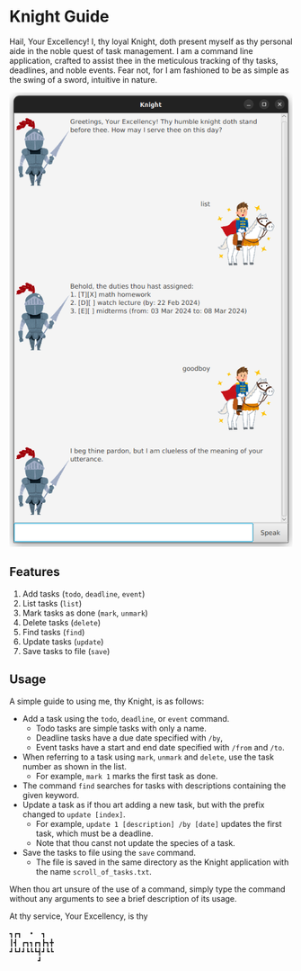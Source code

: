 # Knight Guide

Hail, Your Excellency!
I, thy loyal Knight, doth present myself as thy personal aide in the noble quest of task management.
I am a command line application,
crafted to assist thee in the meticulous tracking of thy tasks, deadlines, and noble events.
Fear not, for I am fashioned to be as simple as the swing of a sword, intuitive in nature.

![A screenshot of the basic Knight interface](/docs/Ui.png)

## Features
1. Add tasks (`todo`, `deadline`, `event`)
2. List tasks (`list`)
3. Mark tasks as done (`mark`, `unmark`)
4. Delete tasks (`delete`)
5. Find tasks (`find`)
6. Update tasks (`update`)
7. Save tasks to file (`save`)

## Usage
A simple guide to using me, thy Knight, is as follows:

- Add a task using the `todo`, `deadline`, or `event` command.
    - Todo tasks are simple tasks with only a name.
    - Deadline tasks have a due date specified with `/by`,
    - Event tasks have a start and end date specified with `/from` and `/to`.
- When referring to a task using `mark`, `unmark` and `delete`, use the task number as shown in the list.
    - For example, `mark 1` marks the first task as done.
- The command `find` searches for tasks with descriptions containing the given keyword.
- Update a task as if thou art adding a new task, but with the prefix changed to `update [index]`.
    - For example, `update 1 [description] /by [date]` updates the first task, which must be a deadline.
    - Note that thou canst not update the species of a task.
- Save the tasks to file using the `save` command.
    - The file is saved in the same directory as the Knight application with the name `scroll_of_tasks.txt`.

When thou art unsure of the use of a command,
simply type the command without any arguments to see a brief description of its usage.

At thy service, Your Excellency, is thy
   ```
┓┏┓  •  ┓  
┃┫ ┏┓┓┏┓┣┓╋
┛┗┛┛┗┗┗┫┛┗┗
          ┛
   ```